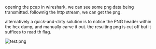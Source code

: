 opening the pcap in wireshark, we can see some png data being transmitted.
follownig the http stream, we can get the png.

alternatively a quick-and-dirty solution is to notice the PNG header within the hex dump, and manually carve it out.
the resulting png is cut off but it suffices to read th flag.

![test.png](test.png)
